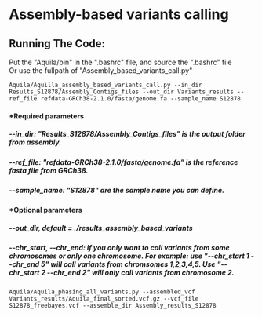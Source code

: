 # Assembly-based variants calling 


## Running The Code:
Put the "Aquila/bin" in the ".bashrc" file, and source the ".bashrc" file <br />
Or use the fullpath of "Assembly_based_variants_call.py"


```
Aquila/Aquilla_assembly_based_variants_call.py --in_dir Results_S12878/Assembly_Contigs_files --out_dir Variants_results --ref_file refdata-GRCh38-2.1.0/fasta/genome.fa --sample_name S12878
```
#### *Required parameters
##### --in_dir: "Results_S12878/Assembly_Contigs_files" is the output folder from assembly.

##### --ref_file: "refdata-GRCh38-2.1.0/fasta/genome.fa" is the reference fasta file from GRCh38.

#####  --sample_name: "S12878" are the sample name you can define. 


#### *Optional parameters
#####  --out_dir, default = ./results_assembly_based_variants

##### --chr_start, --chr_end: if you only want to call variants from some chromosomes or only one chromosome. For example: use "--chr_start 1 --chr_end 5"  will call variants from chromsomes 1,2,3,4,5. Use "--chr_start 2 --chr_end 2" will only call variants from chromosome 2. 



```
Aquila/Aquila_phasing_all_variants.py --assembled_vcf Variants_results/Aquila_final_sorted.vcf.gz --vcf_file S12878_freebayes.vcf --assemble_dir Assembly_results_S12878
```
 

